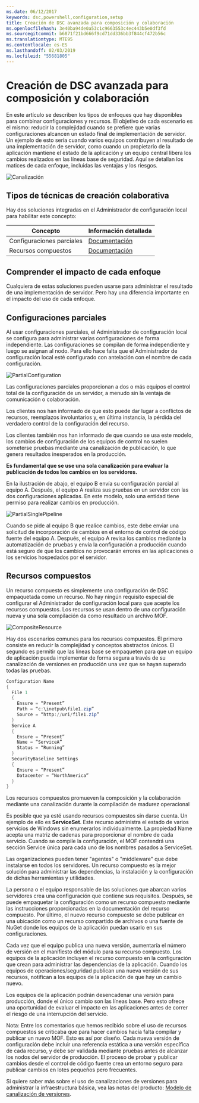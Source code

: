 ```yaml
---
ms.date: 06/12/2017
keywords: dsc,powershell,configuration,setup
title: Creación de DSC avanzada para composición y colaboración
ms.openlocfilehash: 3e40ba94de0a53c1c9663553c4ec443b5e0df3fd
ms.sourcegitcommit: b6871f21bd666f9cd71dd336bb3f844cf472b56c
ms.translationtype: MTE95
ms.contentlocale: es-ES
ms.lasthandoff: 02/03/2019
ms.locfileid: "55681805"
---
```

# <a name="advanced-dsc-authoring-for-composition-and-collaboration"></a>Creación de DSC avanzada para composición y colaboración

En este artículo se describen los tipos de enfoques que hay disponibles para combinar configuraciones y recursos.
El objetivo de cada escenario es el mismo: reducir la complejidad cuando se prefiere que varias configuraciones alcancen un estado final de implementación de servidor.
Un ejemplo de esto sería cuando varios equipos contribuyen al resultado de una implementación de servidor, como cuando un propietario de la aplicación mantiene el estado de la aplicación y un equipo central libera los cambios realizados en las líneas base de seguridad.
Aquí se detallan los matices de cada enfoque, incluidas las ventajas y los riesgos.

![Canalización](../images/Pipeline.jpg)

## <a name="types-of-collaborative-authoring-techniques"></a>Tipos de técnicas de creación colaborativa

Hay dos soluciones integradas en el Administrador de configuración local para habilitar este concepto:

| Concepto | Información detallada
|-|-
| Configuraciones parciales | [Documentación](../pull-server/partialConfigs.md)
| Recursos compuestos | [Documentación](../resources/authoringResourceComposite.md)

## <a name="understanding-the-impact-of-each-approach"></a>Comprender el impacto de cada enfoque

Cualquiera de estas soluciones pueden usarse para administrar el resultado de una implementación de servidor.
Pero hay una diferencia importante en el impacto del uso de cada enfoque.

## <a name="partial-configurations"></a>Configuraciones parciales

Al usar configuraciones parciales, el Administrador de configuración local se configura para administrar varias configuraciones de forma independiente.
Las configuraciones se compilan de forma independiente y luego se asignan al nodo.
Para ello hace falta que el Administrador de configuración local esté configurado con antelación con el nombre de cada configuración.

![PartialConfiguration](../images/PartialConfiguration.jpg)

Las configuraciones parciales proporcionan a dos o más equipos el control total de la configuración de un servidor, a menudo sin la ventaja de comunicación o colaboración.

Los clientes nos han informado de que esto puede dar lugar a conflictos de recursos, reemplazos involuntarios y, en última instancia, la pérdida del verdadero control de la configuración del recurso.

Los clientes también nos han informado de que cuando se usa este modelo, los cambios de configuración de los equipos de control no suelen someterse pruebas mediante una canalización de publicación, lo que genera resultados inesperados en la producción.

**Es fundamental que se use una sola canalización para evaluar la publicación de todos los cambios en los servidores.**

En la ilustración de abajo, el equipo B envía su configuración parcial al equipo A. Después, el equipo A realiza sus pruebas en un servidor con las dos configuraciones aplicadas.
En este modelo, solo una entidad tiene permiso para realizar cambios en producción.

![PartialSinglePipeline](../images/PartialSinglePipeline.jpg)

Cuando se pide al equipo B que realice cambios, este debe enviar una solicitud de incorporación de cambios en el entorno de control de código fuente del equipo A.
Después, el equipo A revisa los cambios mediante la automatización de pruebas y envía la configuración a producción cuando está seguro de que los cambios no provocarán errores en las aplicaciones o los servicios hospedados por el servidor.

## <a name="composite-resources"></a>Recursos compuestos

Un recurso compuesto es simplemente una configuración de DSC empaquetada como un recurso.
No hay ningún requisito especial de configurar el Administrador de configuración local para que acepte los recursos compuestos.
Los recursos se usan dentro de una configuración nueva y una sola compilación da como resultado un archivo MOF.

![CompositeResource](../images/CompositeResource.jpg)

Hay dos escenarios comunes para los recursos compuestos.
El primero consiste en reducir la complejidad y conceptos abstractos únicos.
El segundo es permitir que las líneas base se empaqueten para que un equipo de aplicación pueda implementar de forma segura a través de su canalización de versiones en producción una vez que se hayan superado todas las pruebas.

```PowerShell
Configuration Name
{
  File 1
  {
    Ensure = “Present”
    Path = “c:\inetpub\file1.zip”
    Source = “http://uri/file1.zip”
  }
  Service A
  {
    Ensure = “Present”
    Name = “ServiceA”
    Status = “Running”
  }
  SecurityBaseline Settings
  {
    Ensure = “Present”
    Datacenter = “NorthAmerica”
  }
}
```

Los recursos compuestos promueven la composición y la colaboración mediante una canalización durante la compilación de madurez operacional

Es posible que ya esté usando recursos compuestos sin darse cuenta.
Un ejemplo de ello es **ServiceSet**.
Este recurso administra el estado de varios servicios de Windows sin enumerarlos individualmente.
La propiedad Name acepta una matriz de cadenas para proporcionar el nombre de cada servicio.
Cuando se compile la configuración, el MOF contendrá una sección Service única para cada uno de los nombres pasados a ServiceSet.

Las organizaciones pueden tener "agentes" o "middleware" que debe instalarse en todos los servidores.
Un recurso compuesto es la mejor solución para administrar las dependencias, la instalación y la configuración de dichas herramientas y utilidades.

La persona o el equipo responsable de las soluciones que abarcan varios servidores crea una configuración que contiene sus requisitos.
Después, se puede empaquetar la configuración como un recurso compuesto mediante las instrucciones proporcionadas en la documentación del recurso compuesto.
Por último, el nuevo recurso compuesto se debe publicar en una ubicación como un recurso compartido de archivos o una fuente de NuGet donde los equipos de la aplicación puedan usarlo en sus configuraciones.

Cada vez que el equipo publica una nueva versión, aumentaría el número de versión en el manifiesto del módulo para su recurso compuesto.
Los equipos de la aplicación incluyen el recurso compuesto en la configuración que crean para administrar las dependencias de la aplicación.
Cuando los equipos de operaciones/seguridad publican una nueva versión de sus recursos, notifican a los equipos de la aplicación de que hay un cambio nuevo.

Los equipos de la aplicación podrán desencadenar una versión para producción, donde el único cambio son las líneas base.
Pero esto ofrece una oportunidad de evaluar el impacto en las aplicaciones antes de correr el riesgo de una interrupción del servicio.

Nota: Entre los comentarios que hemos recibido sobre el uso de recursos compuestos se criticaba que para hacer cambios hacía falta compilar y publicar un nuevo MOF.
Esto es así por diseño.
Cada nueva versión de configuración debe incluir una referencia estática a una versión específica de cada recurso, y debe ser validada mediante pruebas antes de alcanzar los nodos del servidor de producción.
El proceso de probar y publicar cambios desde el control de código fuente crea un entorno seguro para publicar cambios en lotes pequeños pero frecuentes.

Si quiere saber más sobre el uso de canalizaciones de versiones para administrar la infraestructura básica, vea las notas del producto: [Modelo de canalización de versiones](../further-reading/whitepapers.md).
